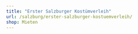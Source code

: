 ```yaml
---
title: "Erster Salzburger Kostümverleih"
url: /salzburg/erster-salzburger-kostuemverleih/
shop: Mieten
---
```


